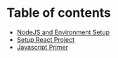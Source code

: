 # Table of contents

* [NodeJS and Environment Setup](0-node-setup/README.md)
* [Setup React Project](1-setup-react-project/README.md)
* [Javascript Primer](2-js-primer/README.md)

